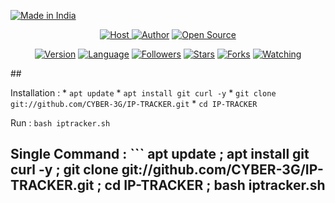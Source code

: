 <p align="left">
<a href="#"><img title="Made in India" src="https://img.shields.io/badge/MADE%20IN-INDIA-green?colorA=%23ff0000&colorB=%23017e40&style=for-the-badge"></a>

</p> <p align="center"> <a href="#"><img title="Host" src="https://raw.githubusercontent.com/CYBER-3G  </a> </p> <p align="center"> <a href="https://github.com/CYBER-3G"><img title="Author" src="https://img.shields.io/badge/Author-CYBER--3G-red.svg?style=for-the-badge&logo=github"></a> <a href="#"><img title="Open Source" src="https://img.shields.io/badge/Open%20Source-%E2%9D%A4-green?style=for-the-badge"></a> </p> <p align="center"> <a href="#"><img title="Version" src="https://img.shields.io/badge/Version-2.0-green.svg?style=flat-square"></a> <a href="#"><img title="Language" src="https://badges.frapsoft.com/bash/v1/bash.png?v=103"></a> <a href="https://github.com/CYBER-3G/followers"><img title="Followers" src="https://img.shields.io/github/followers/CYBER-3G?color=blue&style=flat-square"></a> <a href="https://github.com/CYBER-3G/IP-TRACKER/stargazers/"><img title="Stars" src="https://img.shields.io/github/stars/CYBER-3G/IP-TRACKER?color=red&style=flat-square"></a> <a href="https://github.com/CYBER-3G/IP-TRACKER/network/members"><img title="Forks" src="https://img.shields.io/github/forks/CYBER-3G/IP-TRACKER?color=red&style=flat-square"></a> <a href="https://github.com/CYBER-3G/IP-TRACKER/watchers"><img title="Watching" src="https://img.shields.io/github/watchers/CYBER-3G/IP-TRACKER?label=Watchers&color=blue&style=flat-square"></a> </p> ## 
  
  
  
Installation : * `apt update` * `apt install git curl -y` * `git clone git://github.com/CYBER-3G/IP-TRACKER.git` * `cd IP-TRACKER `
  
  Run : `bash iptracker.sh ` 
  
 ## Single Command : ``` apt update ; apt install git curl -y ; git clone git://github.com/CYBER-3G/IP-TRACKER.git ; cd IP-TRACKER ; bash iptracker.sh

